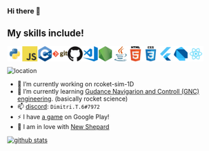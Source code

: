 ### Hi there 👋

## My skills include!

<img align="left" alt="Python" width="35px" src="https://raw.githubusercontent.com/github/explore/master/topics/python/python.png" />
<img align="left" alt="Javascript" width="35px" src="https://raw.githubusercontent.com/github/explore/master/topics/javascript/javascript.png" />
<img align="left" alt="cpp" width="35px" src="https://raw.githubusercontent.com/github/explore/master/topics/cpp/cpp.png" />
<img align="left" alt="Git" width="35px" src="https://raw.githubusercontent.com/github/explore/master/topics/git/git.png" />
<img align="left" alt="Github" width="35px" src="https://raw.githubusercontent.com/github/explore/master/topics/github/github.png" />
<img align="left" alt="VS Code" width="35px" src="https://raw.githubusercontent.com/github/explore/master/topics/visual-studio-code/visual-studio-code.png" />
<img align="left" alt="Node Js" width="35px" src="https://raw.githubusercontent.com/github/explore/master/topics/nodejs/nodejs.png" />
<img align="left" alt="java" width="35px" src="https://raw.githubusercontent.com/github/explore/master/topics/java/java.png" />
<img align="left" alt="HTML" width="35px" src="https://raw.githubusercontent.com/github/explore/master/topics/html/html.png" />
<img align="left" alt="CSS" width="35px" src="https://raw.githubusercontent.com/github/explore/master/topics/css/css.png" />
<img align="left" alt="Flutter" width="35px" src="https://raw.githubusercontent.com/github/explore/master/topics/flutter/flutter.png" />
<img align="left" alt="Dart" width="35px" src="https://raw.githubusercontent.com/github/explore/master/topics/dart/dart.png" />
<img align="left" alt="React" width="35px" src="https://raw.githubusercontent.com/github/explore/master/topics/react/react.png" />

<br><br>

![location](https://img.shields.io/badge/Live%20in-Georgia-red)

- 🔭 I’m currently working on rcoket-sim-1D
- 🌱 I’m currently learning [Gudance Navigarion and Controll (GNC) engineering](https://en.wikipedia.org/wiki/Guidance,_navigation,_and_control). (basically rocket science)
- 📫 [discord](https://discord.com/): `Dimitri.T.6#7972`
- ⚡ I have [a game](https://play.google.com/store/apps/details?id=com.dima.dash) on Google Play!
- 💖 I am in love with [New Shepard](https://www.blueorigin.com/new-shepard/)

[![github stats](https://github-readme-stats.vercel.app/api?username=D-T-666)](https://github.com/anuraghazra/github-readme-stats)
